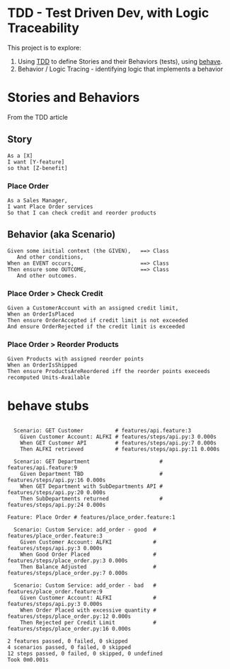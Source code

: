 # TDD - Test Driven Dev, with Logic Traceability

This project is to explore:

1. Using [TDD](http://dannorth.net/introducing-bdd/) to define Stories and their Behaviors (tests), using [behave](https://behave.readthedocs.io/en/stable/tutorial.html).
2. Behavior / Logic Tracing - identifying logic that implements a behavior

# Stories and Behaviors

From the TDD article

## Story
```
As a [X]
I want [Y-feature]
so that [Z-benefit]
```

### Place Order
```
As a Sales Manager,
I want Place Order services
So that I can check credit and reorder products
```


## Behavior (aka Scenario)
```
Given some initial context (the GIVEN),   ==> Class
   And other conditions,
When an EVENT occurs,                     ==> Class
Then ensure some OUTCOME,                 ==> Class
   And other outcomes.
```

### Place Order > Check Credit
```
Given a CustomerAccount with an assigned credit limit,
When an OrderIsPlaced
Then ensure OrderAccepted if credit limit is not exceeded
And ensure OrderRejected if the credit limit is exceeded
```
### Place Order > Reorder Products
```
Given Products with assigned reorder points
When an OrderIsShipped
Then ensure ProductsAreReordered iff the reorder points execeeds recomputed Units-Available
```

# behave stubs

```

  Scenario: GET Customer          # features/api.feature:3
    Given Customer Account: ALFKI # features/steps/api.py:3 0.000s
    When GET Customer API         # features/steps/api.py:7 0.000s
    Then ALFKI retrieved          # features/steps/api.py:11 0.000s

  Scenario: GET Department                      # features/api.feature:9
    Given Department TBD                        # features/steps/api.py:16 0.000s
    When GET Department with SubDepartments API # features/steps/api.py:20 0.000s
    Then SubDepartments returned                # features/steps/api.py:24 0.000s

Feature: Place Order # features/place_order.feature:1

  Scenario: Custom Service: add_order - good  # features/place_order.feature:3
    Given Customer Account: ALFKI             # features/steps/api.py:3 0.000s
    When Good Order Placed                    # features/steps/place_order.py:3 0.000s
    Then Balance Adjusted                     # features/steps/place_order.py:7 0.000s

  Scenario: Custom Service: add_order - bad   # features/place_order.feature:9
    Given Customer Account: ALFKI             # features/steps/api.py:3 0.000s
    When Order Placed with excessive quantity # features/steps/place_order.py:12 0.000s
    Then Rejected per Credit Limit            # features/steps/place_order.py:16 0.000s

2 features passed, 0 failed, 0 skipped
4 scenarios passed, 0 failed, 0 skipped
12 steps passed, 0 failed, 0 skipped, 0 undefined
Took 0m0.001s
```